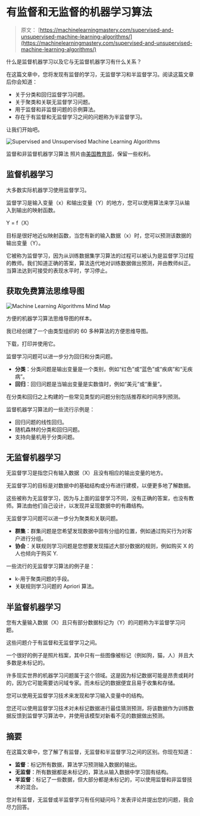 # 有监督和无监督的机器学习算法

> 原文： [https://machinelearningmastery.com/supervised-and-unsupervised-machine-learning-algorithms/](https://machinelearningmastery.com/supervised-and-unsupervised-machine-learning-algorithms/)

什么是监督机器学习以及它与无监督机器学习有什么关系？

在这篇文章中，您将发现有监督的学习，无监督学习和半监督学习。阅读这篇文章后你会知道：

*   关于分类和回归监督学习问题。
*   关于聚类和关联无监督学习问题。
*   用于监督和非监督问题的示例算法。
*   存在于有监督和无监督学习之间的问题称为半监督学习。

让我们开始吧。

![Supervised and Unsupervised Machine Learning Algorithms](img/259640f34dce726fb9e0f22625037c10.jpg)

监督和非监督机器学习算法
照片由[美国教育部](https://www.flickr.com/photos/departmentofed/9599312337/)，保留一些权利。

## 监督机器学习

大多数实际机器学习使用监督学习。

监督学习是输入变量（x）和输出变量（Y）的地方，您可以使用算法来学习从输入到输出的映射函数。

Y = f（X）

目标是很好地近似映射函数，当您有新的输入数据（x）时，您可以预测该数据的输出变量（Y）。

它被称为监督学习，因为从训练数据集学习算法的过程可以被认为是监督学习过程的教师。我们知道正确的答案，算法迭代地对训练数据做出预测，并由教师纠正。当算法达到可接受的表现水平时，学习停止。

## 获取免费算法思维导图

![Machine Learning Algorithms Mind Map](img/2ce1275c2a1cac30a9f4eea6edd42d61.jpg)

方便的机器学习算法思维导图的样本。

我已经创建了一个由类型组织的 60 多种算法的方便思维导图。

下载，打印并使用它。

监督学习问题可以进一步分为回归和分类问题。

*   **分类**：分类问题是输出变量是一个类别，例如“红色”或“蓝色”或“疾病”和“无疾病”。
*   **回归**：回归问题是当输出变量是实数值时，例如“美元”或“重量”。

在分类和回归之上构建的一些常见类型的问题分别包括推荐和时间序列预测。

监督机器学习算法的一些流行示例是：

*   回归问题的线性回归。
*   随机森林的分类和回归问题。
*   支持向量机用于分类问题。

## 无监督机器学习

无监督学习是指您只有输入数据（X）且没有相应的输出变量的地方。

无监督学习的目标是对数据中的基础结构或分布进行建模，以便更多地了解数据。

这些被称为无监督学习，因为与上面的监督学习不同，没有正确的答案，也没有教师。算法由他们自己设计，以发现并呈现数据中的有趣结构。

无监督学习问题可以进一步分为聚类和关联问题。

*   **群集**：群集问题是您希望发现数据中固有分组的位置，例如通过购买行为对客户进行分组。
*   **协会**：关联规则学习问题是您想要发现描述大部分数据的规则，例如购买 X 的人​​也倾向于购买 Y.

一些流行的无监督学习算法的例子是：

*   k-用于聚类问题的手段。
*   关联规则学习问题的 Apriori 算法。

## 半监督机器学习

您有大量输入数据（X）且只有部分数据标记为（Y）的问题称为半监督学习问题。

这些问题介于有监督和无监督学习之间。

一个很好的例子是照片档案，其中只有一些图像被标记（例如狗，猫，人）并且大多数是未标记的。

许多现实世界的机器学习问题属于这个领域。这是因为标记数据可能是昂贵或耗时的，因为它可能需要访问域专家。而未标记的数据便宜且易于收集和存储。

您可以使用无监督学习技术来发现和学习输入变量中的结构。

您还可以使用监督学习技术对未标记数据进行最佳猜测预测，将该数据作为训练数据反馈到监督学习算法中，并使用该模型对新看不见的数据做出预测。

## 摘要

在这篇文章中，您了解了有监督，无监督和半监督学习之间的区别。你现在知道：

*   **监督**：标记所有数据，算法学习预测输入数据的输出。
*   **无监督**：所有数据都是未标记的，算法从输入数据中学习固有结构。
*   **半监督**：标记了一些数据，但大部分都是未标记的，可以使用监督和非监督技术的混合。

您对有监督，无监督或半监督学习有任何疑问吗？发表评论并提出您的问题，我会尽力回答。